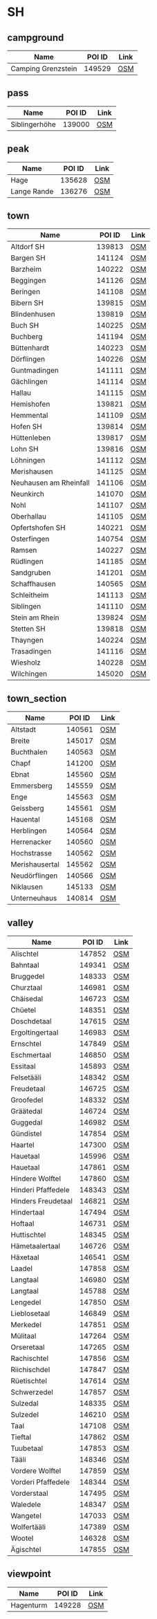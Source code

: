 # SH

## campground

| Name | POI ID | Link |
| ----- | ----- | ---- |
| Camping Grenzstein | 149529 | [OSM](https://www.openstreetmap.org/?mlat=47.660605&mlon=8.875102&zoom=13) |
## pass

| Name | POI ID | Link |
| ----- | ----- | ---- |
| Siblingerhöhe | 139000 | [OSM](https://www.openstreetmap.org/?mlat=47.72171816806808&mlon=8.504637356316682&zoom=13) |
## peak

| Name | POI ID | Link |
| ----- | ----- | ---- |
| Hage | 135628 | [OSM](https://www.openstreetmap.org/?mlat=47.77491645642096&mlon=8.567584821676693&zoom=13) |
| Lange Rande | 136276 | [OSM](https://www.openstreetmap.org/?mlat=47.739108508590625&mlon=8.534897866210777&zoom=13) |
## town

| Name | POI ID | Link |
| ----- | ----- | ---- |
| Altdorf SH | 139813 | [OSM](https://www.openstreetmap.org/?mlat=47.78447663225657&mlon=8.65877417539908&zoom=13) |
| Bargen SH | 141124 | [OSM](https://www.openstreetmap.org/?mlat=47.791988692593584&mlon=8.609760485921283&zoom=13) |
| Barzheim | 140222 | [OSM](https://www.openstreetmap.org/?mlat=47.75935637659624&mlon=8.720472446218459&zoom=13) |
| Beggingen | 141126 | [OSM](https://www.openstreetmap.org/?mlat=47.766137970712435&mlon=8.53529539025968&zoom=13) |
| Beringen | 141108 | [OSM](https://www.openstreetmap.org/?mlat=47.69703362922486&mlon=8.580374836706632&zoom=13) |
| Bibern SH | 139815 | [OSM](https://www.openstreetmap.org/?mlat=47.7729052662414&mlon=8.677842255200838&zoom=13) |
| Blindenhusen | 139819 | [OSM](https://www.openstreetmap.org/?mlat=47.725881212197024&mlon=8.785470625861242&zoom=13) |
| Buch SH | 140225 | [OSM](https://www.openstreetmap.org/?mlat=47.71699916692897&mlon=8.782394561973875&zoom=13) |
| Buchberg | 141194 | [OSM](https://www.openstreetmap.org/?mlat=47.573318622121775&mlon=8.560729552840606&zoom=13) |
| Büttenhardt | 140223 | [OSM](https://www.openstreetmap.org/?mlat=47.75598808999984&mlon=8.652695953385095&zoom=13) |
| Dörflingen | 140226 | [OSM](https://www.openstreetmap.org/?mlat=47.70762072453374&mlon=8.72198180614589&zoom=13) |
| Guntmadingen | 141111 | [OSM](https://www.openstreetmap.org/?mlat=47.6853914878014&mlon=8.55790633836628&zoom=13) |
| Gächlingen | 141114 | [OSM](https://www.openstreetmap.org/?mlat=47.703591317012894&mlon=8.499708220009856&zoom=13) |
| Hallau | 141115 | [OSM](https://www.openstreetmap.org/?mlat=47.69604198823074&mlon=8.458987610318855&zoom=13) |
| Hemishofen | 139821 | [OSM](https://www.openstreetmap.org/?mlat=47.67730474375019&mlon=8.83143000228755&zoom=13) |
| Hemmental | 141109 | [OSM](https://www.openstreetmap.org/?mlat=47.73345362729841&mlon=8.58398681168223&zoom=13) |
| Hofen SH | 139814 | [OSM](https://www.openstreetmap.org/?mlat=47.78308740168653&mlon=8.677300983127738&zoom=13) |
| Hüttenleben | 139817 | [OSM](https://www.openstreetmap.org/?mlat=47.752930659444374&mlon=8.693546773361094&zoom=13) |
| Lohn SH | 139816 | [OSM](https://www.openstreetmap.org/?mlat=47.75528100475849&mlon=8.670830887729828&zoom=13) |
| Löhningen | 141112 | [OSM](https://www.openstreetmap.org/?mlat=47.701796932425935&mlon=8.552045981130284&zoom=13) |
| Merishausen | 141125 | [OSM](https://www.openstreetmap.org/?mlat=47.75951429792667&mlon=8.609223191680641&zoom=13) |
| Neuhausen am Rheinfall | 141106 | [OSM](https://www.openstreetmap.org/?mlat=47.68240379782864&mlon=8.613124563681627&zoom=13) |
| Neunkirch | 141070 | [OSM](https://www.openstreetmap.org/?mlat=47.6886869519882&mlon=8.49872147607824&zoom=13) |
| Nohl | 141107 | [OSM](https://www.openstreetmap.org/?mlat=47.67002767594106&mlon=8.607383201600728&zoom=13) |
| Oberhallau | 141105 | [OSM](https://www.openstreetmap.org/?mlat=47.705746132656536&mlon=8.47749390900539&zoom=13) |
| Opfertshofen SH | 140221 | [OSM](https://www.openstreetmap.org/?mlat=47.77644065856343&mlon=8.660568172629473&zoom=13) |
| Osterfingen | 140754 | [OSM](https://www.openstreetmap.org/?mlat=47.662418740530526&mlon=8.486180905068746&zoom=13) |
| Ramsen | 140227 | [OSM](https://www.openstreetmap.org/?mlat=47.70773599635187&mlon=8.814194674748132&zoom=13) |
| Rüdlingen | 141185 | [OSM](https://www.openstreetmap.org/?mlat=47.579400609506756&mlon=8.568743182376677&zoom=13) |
| Sandgruben | 141201 | [OSM](https://www.openstreetmap.org/?mlat=47.58754293790548&mlon=8.567588581330586&zoom=13) |
| Schaffhausen | 140565 | [OSM](https://www.openstreetmap.org/?mlat=47.70772288266789&mlon=8.642143336256892&zoom=13) |
| Schleitheim | 141113 | [OSM](https://www.openstreetmap.org/?mlat=47.74894165979484&mlon=8.48328370909598&zoom=13) |
| Siblingen | 141110 | [OSM](https://www.openstreetmap.org/?mlat=47.71493780280751&mlon=8.521379206859718&zoom=13) |
| Stein am Rhein | 139824 | [OSM](https://www.openstreetmap.org/?mlat=47.65953377370706&mlon=8.858130885904655&zoom=13) |
| Stetten SH | 139818 | [OSM](https://www.openstreetmap.org/?mlat=47.73869773914045&mlon=8.661033772915564&zoom=13) |
| Thayngen | 140224 | [OSM](https://www.openstreetmap.org/?mlat=47.74763105756147&mlon=8.708558723029263&zoom=13) |
| Trasadingen | 141116 | [OSM](https://www.openstreetmap.org/?mlat=47.66742670510731&mlon=8.430871211051452&zoom=13) |
| Wiesholz | 140228 | [OSM](https://www.openstreetmap.org/?mlat=47.709454964290934&mlon=8.833665332361688&zoom=13) |
| Wilchingen | 145020 | [OSM](https://www.openstreetmap.org/?mlat=47.67118025083596&mlon=8.466166101374496&zoom=13) |
## town_section

| Name | POI ID | Link |
| ----- | ----- | ---- |
| Altstadt | 140561 | [OSM](https://www.openstreetmap.org/?mlat=47.696192752032715&mlon=8.636208980789783&zoom=13) |
| Breite | 145017 | [OSM](https://www.openstreetmap.org/?mlat=47.703251657885374&mlon=8.623248280800631&zoom=13) |
| Buchthalen | 140563 | [OSM](https://www.openstreetmap.org/?mlat=47.69578360030626&mlon=8.654051384079235&zoom=13) |
| Chapf | 141200 | [OSM](https://www.openstreetmap.org/?mlat=47.57805349796956&mlon=8.566978035529388&zoom=13) |
| Ebnat | 145560 | [OSM](https://www.openstreetmap.org/?mlat=47.7101567703302&mlon=8.646697498609967&zoom=13) |
| Emmersberg | 145559 | [OSM](https://www.openstreetmap.org/?mlat=47.699104043190204&mlon=8.642231779172075&zoom=13) |
| Enge | 145563 | [OSM](https://www.openstreetmap.org/?mlat=47.69533217884393&mlon=8.601009763268658&zoom=13) |
| Geissberg | 145561 | [OSM](https://www.openstreetmap.org/?mlat=47.71337170814515&mlon=8.63776991386149&zoom=13) |
| Hauental | 145168 | [OSM](https://www.openstreetmap.org/?mlat=47.71787290444348&mlon=8.61842086791283&zoom=13) |
| Herblingen | 140564 | [OSM](https://www.openstreetmap.org/?mlat=47.720262359640635&mlon=8.660029280446278&zoom=13) |
| Herrenacker | 140560 | [OSM](https://www.openstreetmap.org/?mlat=47.7037806479563&mlon=8.6437235431307&zoom=13) |
| Hochstrasse | 140562 | [OSM](https://www.openstreetmap.org/?mlat=47.709714824401686&mlon=8.638649668328823&zoom=13) |
| Merishausertal | 145562 | [OSM](https://www.openstreetmap.org/?mlat=47.724421549507234&mlon=8.636458681678626&zoom=13) |
| Neudörflingen | 140566 | [OSM](https://www.openstreetmap.org/?mlat=47.71131707519865&mlon=8.722891721893612&zoom=13) |
| Niklausen | 145133 | [OSM](https://www.openstreetmap.org/?mlat=47.706318909705864&mlon=8.652492724906983&zoom=13) |
| Unterneuhaus | 140814 | [OSM](https://www.openstreetmap.org/?mlat=47.67888140640382&mlon=8.4623682482106&zoom=13) |
## valley

| Name | POI ID | Link |
| ----- | ----- | ---- |
| Alischtel | 147852 | [OSM](https://www.openstreetmap.org/?mlat=47.72787156327729&mlon=8.479857320631455&zoom=13) |
| Bahntaal | 149341 | [OSM](https://www.openstreetmap.org/?mlat=47.69253880387308&mlon=8.62258021505626&zoom=13) |
| Bruggedel | 148333 | [OSM](https://www.openstreetmap.org/?mlat=47.751404466238974&mlon=8.519466633396117&zoom=13) |
| Churztaal | 146981 | [OSM](https://www.openstreetmap.org/?mlat=47.727228507464275&mlon=8.528381851609007&zoom=13) |
| Chäisedal | 146723 | [OSM](https://www.openstreetmap.org/?mlat=47.77054924141388&mlon=8.580592883331269&zoom=13) |
| Chüetel | 148351 | [OSM](https://www.openstreetmap.org/?mlat=47.72640598231314&mlon=8.498785279185505&zoom=13) |
| Doschdetaal | 147615 | [OSM](https://www.openstreetmap.org/?mlat=47.75651666547346&mlon=8.580006835330481&zoom=13) |
| Ergoltingertaal | 146983 | [OSM](https://www.openstreetmap.org/?mlat=47.6747423772331&mlon=8.533034983867529&zoom=13) |
| Ernschtel | 147849 | [OSM](https://www.openstreetmap.org/?mlat=47.65447044226333&mlon=8.519317352807388&zoom=13) |
| Eschmertaal | 146850 | [OSM](https://www.openstreetmap.org/?mlat=47.713118459809145&mlon=8.590707455373966&zoom=13) |
| Essitaal | 145893 | [OSM](https://www.openstreetmap.org/?mlat=47.70067202610776&mlon=8.425099827006298&zoom=13) |
| Felsetääli | 148342 | [OSM](https://www.openstreetmap.org/?mlat=47.71271607134002&mlon=8.62837747466987&zoom=13) |
| Freudetaal | 146725 | [OSM](https://www.openstreetmap.org/?mlat=47.7478357238019&mlon=8.637419031174321&zoom=13) |
| Groofedel | 148332 | [OSM](https://www.openstreetmap.org/?mlat=47.75974616320188&mlon=8.491843335244523&zoom=13) |
| Gräätedal | 146724 | [OSM](https://www.openstreetmap.org/?mlat=47.76211431804956&mlon=8.619493011812938&zoom=13) |
| Guggedal | 146982 | [OSM](https://www.openstreetmap.org/?mlat=47.73923743144658&mlon=8.559313484377903&zoom=13) |
| Gündistel | 147854 | [OSM](https://www.openstreetmap.org/?mlat=47.75419286822221&mlon=8.504539193495523&zoom=13) |
| Haartel | 147300 | [OSM](https://www.openstreetmap.org/?mlat=47.66534808671091&mlon=8.504144349384825&zoom=13) |
| Hauetaal | 145996 | [OSM](https://www.openstreetmap.org/?mlat=47.79886987679645&mlon=8.603303277225676&zoom=13) |
| Hauetaal | 147861 | [OSM](https://www.openstreetmap.org/?mlat=47.71396212998442&mlon=8.622383218193606&zoom=13) |
| Hindere Wolftel | 147860 | [OSM](https://www.openstreetmap.org/?mlat=47.68635850847023&mlon=8.421784949543765&zoom=13) |
| Hinderi Pfaffedele | 148343 | [OSM](https://www.openstreetmap.org/?mlat=47.764597916016015&mlon=8.568765827222144&zoom=13) |
| Hinders Freudetaal | 146821 | [OSM](https://www.openstreetmap.org/?mlat=47.75662937179035&mlon=8.639391664695413&zoom=13) |
| Hindertaal | 147494 | [OSM](https://www.openstreetmap.org/?mlat=47.6754367008126&mlon=8.419361605730385&zoom=13) |
| Hoftaal | 146731 | [OSM](https://www.openstreetmap.org/?mlat=47.796664533127924&mlon=8.58537019051383&zoom=13) |
| Huttischtel | 148345 | [OSM](https://www.openstreetmap.org/?mlat=47.73447219012403&mlon=8.471129755218508&zoom=13) |
| Hämetaalertaal | 146726 | [OSM](https://www.openstreetmap.org/?mlat=47.73233169324041&mlon=8.580974155150674&zoom=13) |
| Häxetaal | 146541 | [OSM](https://www.openstreetmap.org/?mlat=47.71609357185754&mlon=8.69704736329088&zoom=13) |
| Laadel | 147858 | [OSM](https://www.openstreetmap.org/?mlat=47.77597173406452&mlon=8.603917786300903&zoom=13) |
| Langtaal | 146980 | [OSM](https://www.openstreetmap.org/?mlat=47.723757021050766&mlon=8.539632673276627&zoom=13) |
| Langtaal | 145788 | [OSM](https://www.openstreetmap.org/?mlat=47.73818698688071&mlon=8.548613890095684&zoom=13) |
| Lengedel | 147850 | [OSM](https://www.openstreetmap.org/?mlat=47.778237940187736&mlon=8.543622127007321&zoom=13) |
| Lieblosetaal | 146849 | [OSM](https://www.openstreetmap.org/?mlat=47.715795374399256&mlon=8.565058864853649&zoom=13) |
| Merkedel | 147851 | [OSM](https://www.openstreetmap.org/?mlat=47.73005077449179&mlon=8.463475926043419&zoom=13) |
| Mülitaal | 147264 | [OSM](https://www.openstreetmap.org/?mlat=47.784216107272925&mlon=8.587162703733458&zoom=13) |
| Orseretaal | 147265 | [OSM](https://www.openstreetmap.org/?mlat=47.73693587570511&mlon=8.604414785036525&zoom=13) |
| Rachischtel | 147856 | [OSM](https://www.openstreetmap.org/?mlat=47.7440881343762&mlon=8.492678371724162&zoom=13) |
| Riichischdel | 147847 | [OSM](https://www.openstreetmap.org/?mlat=47.76162695928185&mlon=8.52688616053714&zoom=13) |
| Rüetischtel | 147614 | [OSM](https://www.openstreetmap.org/?mlat=47.75648200341497&mlon=8.518949004485444&zoom=13) |
| Schwerzedel | 147857 | [OSM](https://www.openstreetmap.org/?mlat=47.74937847605466&mlon=8.500698335314528&zoom=13) |
| Sulzedal | 148335 | [OSM](https://www.openstreetmap.org/?mlat=47.77662197011346&mlon=8.597602786828809&zoom=13) |
| Sulzedel | 146210 | [OSM](https://www.openstreetmap.org/?mlat=47.75799410633234&mlon=8.531776748779162&zoom=13) |
| Taal | 147108 | [OSM](https://www.openstreetmap.org/?mlat=47.75324985670969&mlon=8.654701849593891&zoom=13) |
| Tieftal | 147862 | [OSM](https://www.openstreetmap.org/?mlat=47.710325955976344&mlon=8.669079529756761&zoom=13) |
| Tuubetaal | 147853 | [OSM](https://www.openstreetmap.org/?mlat=47.67370297814466&mlon=8.482443355539099&zoom=13) |
| Tääli | 148346 | [OSM](https://www.openstreetmap.org/?mlat=47.7942601070214&mlon=8.579216136816285&zoom=13) |
| Vordere Wolftel | 147859 | [OSM](https://www.openstreetmap.org/?mlat=47.68679825296957&mlon=8.427193492019423&zoom=13) |
| Vorderi Pfaffedele | 148344 | [OSM](https://www.openstreetmap.org/?mlat=47.768769011007684&mlon=8.572453439975842&zoom=13) |
| Vorderstaal | 147495 | [OSM](https://www.openstreetmap.org/?mlat=47.66978311888891&mlon=8.416232164198549&zoom=13) |
| Waledele | 148347 | [OSM](https://www.openstreetmap.org/?mlat=47.75250055883646&mlon=8.624021022678582&zoom=13) |
| Wangetel | 147033 | [OSM](https://www.openstreetmap.org/?mlat=47.65417677290326&mlon=8.508888661904674&zoom=13) |
| Wolfertääli | 147389 | [OSM](https://www.openstreetmap.org/?mlat=47.78774603768389&mlon=8.576765821725823&zoom=13) |
| Wootel | 146328 | [OSM](https://www.openstreetmap.org/?mlat=47.79894852018902&mlon=8.587688683793576&zoom=13) |
| Ägischtel | 147855 | [OSM](https://www.openstreetmap.org/?mlat=47.766798612084536&mlon=8.502306498268911&zoom=13) |
## viewpoint

| Name | POI ID | Link |
| ----- | ----- | ---- |
| Hagenturm | 149228 | [OSM](https://www.openstreetmap.org/?mlat=47.774007&mlon=8.567694&zoom=13) |
